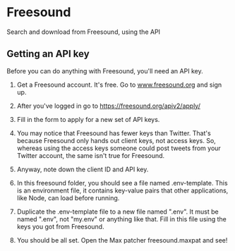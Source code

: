 # Freesound
Search and download from Freesound, using the API

## Getting an API key
Before you can do anything with Freesound, you'll need an API key.

1. Get a Freesound account. It's free. Go to www.freesound.org and sign up.

2. After you've logged in go to https://freesound.org/apiv2/apply/

3. Fill in the form to apply for a new set of API keys.

4. You may notice that Freesound has fewer keys than Twitter. That's because
Freesound only hands out client keys, not access keys. So, whereas using the
access keys someone could post tweets from your Twitter account, the same
isn't true for Freesound.

5. Anyway, note down the client ID and API key.

6. In this freesound folder, you should see a file named .env-template. This is
an environment file, it contains key-value pairs that other applications, like
Node, can load before running.

7. Duplicate the .env-template file to a new file named ".env". It must be named
".env", not "my.env" or anything like that. Fill in this file using the keys
you got from Freesound.

8. You should be all set. Open the Max patcher freesound.maxpat and see!
